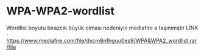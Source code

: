# WPA-WPA2-wordlist
Wordlist boyutu birazcık büyük olması nedeniyle mediafire a taşınımştır
LİNK : https://www.mediafire.com/file/dxcm8n1hguu0es9/WPA&WPA2_wordlist.rar/file
